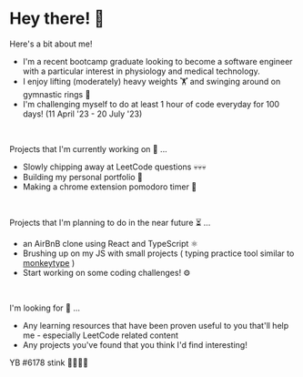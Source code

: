 # Hey there! 🫡

Here's a bit about me!
* I'm a recent bootcamp graduate looking to become a software engineer with a particular interest in physiology and medical technology.
* I enjoy lifting (moderately) heavy weights 🏋️ and swinging around on gymnastic rings 🐒
* I'm challenging myself to do at least 1 hour of code everyday for 100 days! (11 April '23 - 20 July '23)
<br>

Projects that I'm currently working on 🧱 ...
* Slowly chipping away at LeetCode questions 💀💀💀
* Building my personal portfolio 🙋
* Making a chrome extension pomodoro timer 🍅

<br>

Projects that I'm planning to do in the near future ⏳ ... 
* an AirBnB clone using React and TypeScript ⚛️
* Brushing up on my JS with small projects ( typing practice tool similar to [monkeytype](https://monkeytype.com/) ) 
* Start working on some coding challenges! ⚙
<br>

I'm looking for 👀 ...
* Any learning resources that have been proven useful to you that'll help me - especially LeetCode related content
* Any projects you've found that you think I'd find interesting!

YB #6178 stink 💨💨💨🤢
